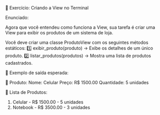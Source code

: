 📝 Exercício: Criando a View no Terminal

Enunciado:

Agora que você entendeu como funciona a View, sua tarefa é criar uma View para exibir os produtos de um sistema de loja.

Você deve criar uma classe ProdutoView com os seguintes métodos estáticos:
1️⃣ exibir_produto(produto) → Exibe os detalhes de um único produto.
2️⃣ listar_produtos(produtos) → Mostra uma lista de produtos cadastrados.

📌 Exemplo de saída esperada:

📌 Produto:
Nome: Celular
Preço: R$ 1500.00
Quantidade: 5 unidades

📜 Lista de Produtos:
1. Celular - R$ 1500.00 - 5 unidades
2. Notebook - R$ 3500.00 - 3 unidades